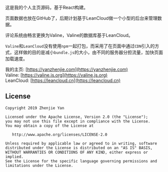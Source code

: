 这是我的个人主页源码，基于React构建。  

页面数据也放在GitHub了，后期计划基于LeanCloud做一个小型的后台来管理数据。  

评论系统由畅言更换为Valine，Valine的数据库基于LeanCloud。

`Valine`和`LeanCloud`没有使用`npm`一起打包，而采用了在页面中通过`CDN`引入的方式，这样做的目的是减小`bundle.js`的大小，由不同的服务器分担流量，加快页面加载速度。  

我的主页: [https://yanzhenjie.com](https://yanzhenjie.com)  
Valine: [https://valine.js.org](https://valine.js.org)  
LeanCloud: [https://leancloud.cn](https://leancloud.cn)  

## License
```text
Copyright 2019 Zhenjie Yan

Licensed under the Apache License, Version 2.0 (the "License");
you may not use this file except in compliance with the License.
You may obtain a copy of the License at

   http://www.apache.org/licenses/LICENSE-2.0

Unless required by applicable law or agreed to in writing, software
distributed under the License is distributed on an "AS IS" BASIS,
WITHOUT WARRANTIES OR CONDITIONS OF ANY KIND, either express or implied.
See the License for the specific language governing permissions and
limitations under the License.
```